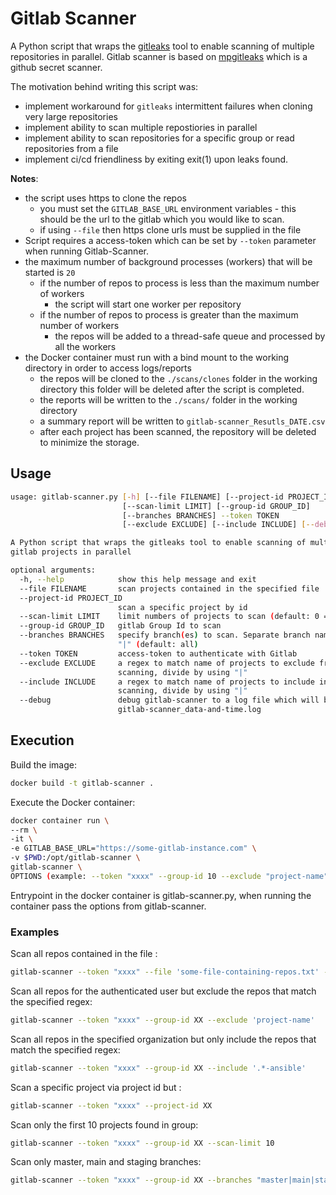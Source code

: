 # Gitlab Scanner
A Python script that wraps the [gitleaks](https://github.com/zricethezav/gitleaks) tool to enable scanning of multiple repositories in parallel.
Gitlab scanner is based on [mpgitleaks](https://github.com/soda480/mpgitleaks) which is a github secret scanner.

The motivation behind writing this script was:
* implement workaround for `gitleaks` intermittent failures when cloning very large repositories
* implement ability to scan multiple repostiories in parallel
* implement ability to scan repositories for a specific group or read repositories from a file
* implement ci/cd friendliness by exiting exit(1) upon leaks found.

**Notes**:
* the script uses https to clone the repos
  * you must set the `GITLAB_BASE_URL` environment variables - this should be the url to the gitlab which you would like to scan.
  * if using `--file` then https clone urls must be supplied in the file
* Script requires a access-token which can be set by `--token` parameter when running Gitlab-Scanner.
* the maximum number of background processes (workers) that will be started is `20`
  * if the number of repos to process is less than the maximum number of workers
    * the script will start one worker per repository
  * if the number of repos to process is greater than the maximum number of workers
    * the repos will be added to a thread-safe queue and processed by all the workers
* the Docker container must run with a bind mount to the working directory in order to access logs/reports
  * the repos will be cloned to the `./scans/clones` folder in the working directory this folder will be deleted after the script is completed.
  * the reports will be written to the `./scans/` folder in the working directory
  * a summary report will be written to `gitlab-scanner_Resutls_DATE.csv`
  * after each project has been scanned, the repository will be deleted to minimize the storage.


## Usage
```bash
usage: gitlab-scanner.py [-h] [--file FILENAME] [--project-id PROJECT_ID]
                         [--scan-limit LIMIT] [--group-id GROUP_ID]
                         [--branches BRANCHES] --token TOKEN
                         [--exclude EXCLUDE] [--include INCLUDE] [--debug]

A Python script that wraps the gitleaks tool to enable scanning of multiple
gitlab projects in parallel

optional arguments:
  -h, --help            show this help message and exit
  --file FILENAME       scan projects contained in the specified file
  --project-id PROJECT_ID
                        scan a specific project by id
  --scan-limit LIMIT    limit numbers of projects to scan (default: 0 = all)
  --group-id GROUP_ID   gitlab Group Id to scan
  --branches BRANCHES   specify branch(es) to scan. Separate branch names with
                        "|" (default: all)
  --token TOKEN         access-token to authenticate with Gitlab
  --exclude EXCLUDE     a regex to match name of projects to exclude from
                        scanning, divide by using "|"
  --include INCLUDE     a regex to match name of projects to include in
                        scanning, divide by using "|"
  --debug               debug gitlab-scanner to a log file which will be named
                        gitlab-scanner_data-and-time.log
```

## Execution

Build the image:
```bash
docker build -t gitlab-scanner .
```

Execute the Docker container:
```bash
docker container run \
--rm \
-it \
-e GITLAB_BASE_URL="https://some-gitlab-instance.com" \
-v $PWD:/opt/gitlab-scanner \
gitlab-scanner \
OPTIONS (example: --token "xxxx" --group-id 10 --exclude "project-name" --scan-limit 10)
```
Entrypoint in the docker container is gitlab-scanner.py, when running the container pass the options from gitlab-scanner.


### Examples

Scan all repos contained in the file :
```bash
gitlab-scanner --token "xxxx" --file 'some-file-containing-repos.txt' --exclude "project-name1|project-name2|.*ansible.*"
```

Scan all repos for the authenticated user but exclude the repos that match the specified regex:
```bash
gitlab-scanner --token "xxxx" --group-id XX --exclude 'project-name'
```

Scan all repos in the specified organization but only include the repos that match the specified regex:
```bash
gitlab-scanner --token "xxxx" --group-id XX --include '.*-ansible'
```

Scan a specific project via project id but :
```bash
gitlab-scanner --token "xxxx" --project-id XX
```

Scan only the first 10 projects found in group:
```bash
gitlab-scanner --token "xxxx" --group-id XX --scan-limit 10
```

Scan only master, main and staging branches:
```bash
gitlab-scanner --token "xxxx" --group-id XX --branches "master|main|staging"
```
